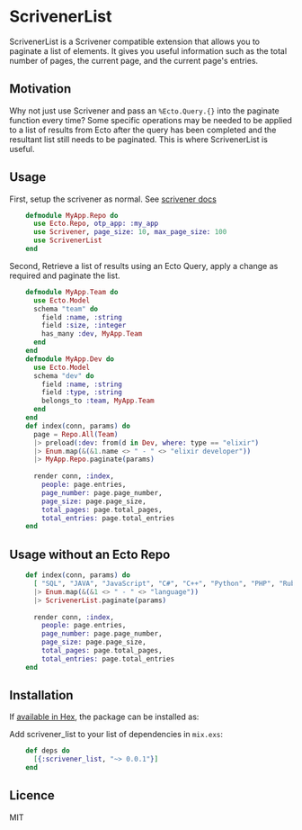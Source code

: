 # ScrivenerList
ScrivenerList is a Scrivener compatible extension that allows you to paginate a list of elements. It gives you useful
information such as the total number of pages, the current page, and the current page's entries.


## Motivation

Why not just use Scrivener and pass an `%Ecto.Query.{}` into the paginate function every time?
Some specific operations may be needed to be applied to a list of results from Ecto after the query has been completed
and the resultant list still needs to be paginated. This is where ScrivenerList is useful.


## Usage

First, setup the scrivener as normal. See [scrivener docs](https://hexdocs.pm/scrivener/Scrivener.html)

```elixir
    defmodule MyApp.Repo do
      use Ecto.Repo, otp_app: :my_app
      use Scrivener, page_size: 10, max_page_size: 100
      use ScrivenerList
    end
```

Second, Retrieve a list of results using an Ecto Query, apply a change as required and paginate the list.

```elixir
    defmodule MyApp.Team do
      use Ecto.Model
      schema "team" do
        field :name, :string
        field :size, :integer
        has_many :dev, MyApp.Team
      end
    end
    defmodule MyApp.Dev do
      use Ecto.Model
      schema "dev" do
        field :name, :string
        field :type, :string
        belongs_to :team, MyApp.Team
      end
    end
    def index(conn, params) do
      page = Repo.All(Team)
      |> preload(:dev: from(d in Dev, where: type == "elixir")
      |> Enum.map(&(&1.name <> " - " <> "elixir developer"))
      |> MyApp.Repo.paginate(params)
  
      render conn, :index,
        people: page.entries,
        page_number: page.page_number,
        page_size: page.page_size,
        total_pages: page.total_pages,
        total_entries: page.total_entries
    end
```


## Usage without an Ecto Repo

```elixir
    def index(conn, params) do
      [ "SQL", "JAVA", "JavaScript", "C#", "C++", "Python", "PHP", "Ruby", "Elixir", "Erlang", "Lisp", "Perl" ]
      |> Enum.map(&(&1 <> " - " <> "language"))
      |> ScrivenerList.paginate(params)
    
      render conn, :index,
        people: page.entries,
        page_number: page.page_number,
        page_size: page.page_size,
        total_pages: page.total_pages,
        total_entries: page.total_entries
    end
```


## Installation

If [available in Hex](https://hex.pm/docs/publish), the package can be installed as:

Add scrivener_list to your list of dependencies in `mix.exs`:

```elixir
    def deps do
      [{:scrivener_list, "~> 0.0.1"}]
    end
```


## Licence

MIT
